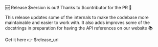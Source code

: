 🆕 Release $version is out! Thanks to $contributor for the PR 👏

This release updates some of the internals to make the codebase more
maintainable and easier to work with. It also adds improves some of the
docstrings in preparation for having the API references on our website 📚

Get it here 👉 $release_url
